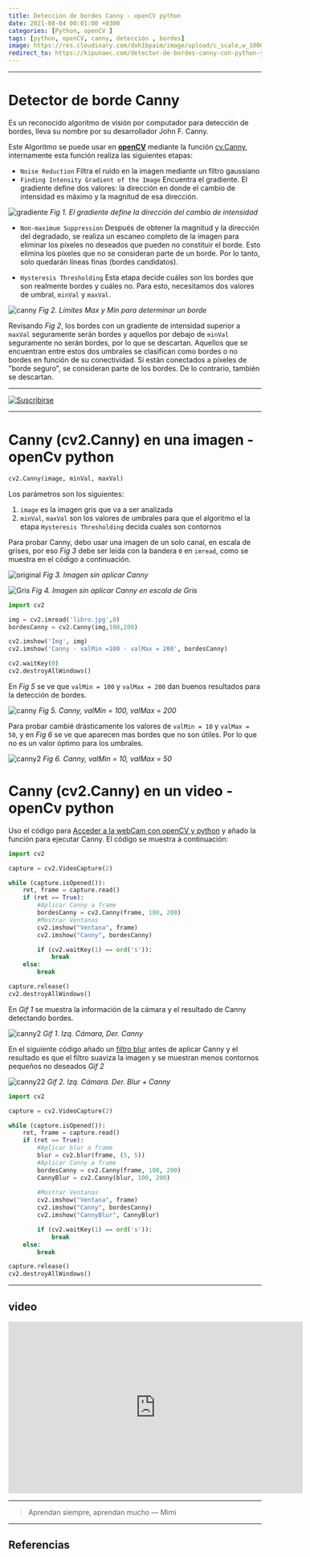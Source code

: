 ```yaml
---
title: Detección de bordes Canny - openCV python
date: 2021-08-04 00:01:00 +0300
categories: [Python, openCV ]
tags: [python, openCV, canny, detección , bordes]
image: https://res.cloudinary.com/dxh1bpaim/image/upload/c_scale,w_1000/v1628205958/kipunaEC/canny/cannyBlur_cz6xqm.gif
redirect_to: https://kipunaec.com/detector-de-bordes-canny-con-python-y-opencv/
---
```


***

# Detector de borde Canny

Es un reconocido algoritmo de visión por computador para detección de bordes, lleva su nombre por su desarrollador John F. Canny.

Este Algoritmo se puede usar en [**openCV**](https://opencv.org/) mediante la función [cv.Canny](https://docs.opencv.org/3.4/da/d22/tutorial_py_canny.html), internamente esta función realiza las siguientes etapas:

* `Noise Reduction` Filtra el ruido en la imagen mediante un filtro gaussiano
* `Finding Intensity Gradient of the Image` Encuentra el gradiente. El  gradiente  define  dos  valores: la dirección en  donde  el  cambio  de intensidad es máximo y la magnitud de esa dirección. 

![gradiente](https://res.cloudinary.com/dxh1bpaim/image/upload/c_scale,w_150/v1628180897/kipunaEC/canny/intensidadPixeles_ntpz1g.png)
_Fig 1. El gradiente define la dirección del cambio de intensidad_

* `Non-maximum Suppression` Después de obtener la magnitud y la dirección del degradado, se realiza un escaneo completo de la imagen para eliminar los píxeles no deseados que pueden no constituir el borde. Esto elimina los píxeles que no se consideran parte de un borde. Por lo tanto, solo quedarán líneas finas (bordes candidatos).

* `Hysteresis Thresholding` Esta etapa decide cuáles son los bordes que son realmente bordes y cuáles no. Para esto, necesitamos dos valores de umbral, `minVal` y `maxVal`. 

![canny](https://res.cloudinary.com/dxh1bpaim/image/upload/c_scale,w_200/v1628181646/kipunaEC/canny/cannyconcetso_ynjzhy.png)
_Fig 2. Límites Max y Min para determinar un borde_

Revisando *Fig 2*, los bordes con un gradiente de intensidad superior a `maxVal` seguramente serán bordes y aquellos por debajo de `minVal` seguramente no serán bordes, por lo que se descartan. 
Aquellos que se encuentran entre estos dos umbrales se clasifican como bordes o no bordes en función de su conectividad. Si están conectados a píxeles de "borde seguro", se consideran parte de los bordes. De lo contrario, también se descartan.

***

[Gif]: https://res.cloudinary.com/dxh1bpaim/image/upload/c_scale,w_728/v1633444807/kipunaEC/gifs/patricio5_h2janv.gif
[suscribirse]: https://www.youtube.com/channel/UCLHyReaGzfUcaiGoEN5jXEA "Clic para suscribirse en youtube"
[![Suscribirse][Gif]][suscribirse]

***

# Canny (cv2.Canny) en una imagen - openCv python 

```python
cv2.Canny(image, minVal, maxVal)
```
Los parámetros son los siguientes:
1. `image` es la imagen gris que va a ser analizada
2. `minVal`, `maxVal` son los valores de umbrales para que el algoritmo el la etapa `Hysteresis Thresholding` decida cuales son contornos 

Para probar Canny, debo usar una imagen de un solo canal, en escala de grises, por eso *Fig 3* debe ser leída con la bandera `0` en `imread`, como se muestra en el código a continuación.

![original](https://res.cloudinary.com/dxh1bpaim/image/upload/c_scale,w_450/v1628183070/kipunaEC/canny/libro_vrlokp.jpg)
_Fig 3. Imagen sin aplicar Canny_

![Gris](https://res.cloudinary.com/dxh1bpaim/image/upload/c_scale,w_450/v1628184313/kipunaEC/canny/imagenGRis_c5p7vd.png)
_Fig 4. Imagen sin aplicar Canny en escala de Gris_


```python
import cv2

img = cv2.imread('libro.jpg',0)
bordesCanny = cv2.Canny(img,100,200)

cv2.imshow('Img', img)
cv2.imshow('Canny - valMin =100 - valMax = 200', bordesCanny)

cv2.waitKey(0)
cv2.destroyAllWindows()
```

En *Fig 5* se ve que `valMin = 100` y `valMax = 200` dan buenos resultados para la detección de bordes.

![canny](https://res.cloudinary.com/dxh1bpaim/image/upload/c_scale,w_450/v1628183623/kipunaEC/canny/canny100200_nxf1er.png)
_Fig 5. Canny, valMin = 100, valMax = 200_

Para probar cambié drásticamente los valores de `valMin = 10` y `valMax = 50`, y en *Fig 6* se ve que aparecen mas bordes que no son útiles. Por lo que no es un valor óptimo para los umbrales.

![canny2](https://res.cloudinary.com/dxh1bpaim/image/upload/c_scale,w_450/v1628183686/kipunaEC/canny/cany1050_oeujkd.png)
_Fig 6. Canny, valMin = 10, valMax = 50_

# Canny (cv2.Canny) en un video - openCv python 

Uso el código para [Acceder a la webCam con openCV y python](../Mostrar-la-webCam-o-reproducir-un-video-openCV-python/) y añado la función para ejecutar Canny. El código se muestra a continuación:

```python
import cv2

capture = cv2.VideoCapture(2)

while (capture.isOpened()):
    ret, frame = capture.read()
    if (ret == True):
        #Aplicar Canny a frame
        bordesCanny = cv2.Canny(frame, 100, 200)
        #Mostrar Ventanas
        cv2.imshow("Ventana", frame)
        cv2.imshow("Canny", bordesCanny)

        if (cv2.waitKey(1) == ord('s')):
            break
    else:
        break

capture.release()
cv2.destroyAllWindows()
```
En *Gif 1* se muestra la información de la cámara y el resultado de Canny detectando bordes.

![canny2](https://res.cloudinary.com/dxh1bpaim/image/upload/c_scale,w_1000/v1628206274/kipunaEC/canny/canny_ogs3mj.gif)
_Gif 1. Izq. Cámara, Der. Canny_

En el siguiente código añado un [filtro blur](https://docs.opencv.org/4.5.2/d4/d13/tutorial_py_filtering.html) antes de aplicar Canny y el resultado es que el filtro suaviza la imagen y se muestran menos contornos pequeños no deseados *Gif 2* 

![canny22](https://res.cloudinary.com/dxh1bpaim/image/upload/c_scale,w_1000/v1628205958/kipunaEC/canny/cannyBlur_cz6xqm.gif)
_Gif 2. Izq. Cámara. Der. Blur + Canny_

```python
import cv2

capture = cv2.VideoCapture(2)

while (capture.isOpened()):
    ret, frame = capture.read()
    if (ret == True):
        #Aplicar blur a frame
        blur = cv2.blur(frame, (5, 5))
        #Aplicar Canny a frame
        bordesCanny = cv2.Canny(frame, 100, 200)
        CannyBlur = cv2.Canny(blur, 100, 200)
        
        #Mostrar Ventanas
        cv2.imshow("Ventana", frame)
        cv2.imshow("Canny", bordesCanny)
        cv2.imshow("CannyBlur", CannyBlur)

        if (cv2.waitKey(1) == ord('s')):
            break
    else:
        break

capture.release()
cv2.destroyAllWindows()
```
***
## video

<div class="embed-container">

<iframe width="586" height="342" src="https://www.youtube.com/embed/950oG9d0C44" frameborder="0" allow="accelerometer; autoplay; clipboard-write; encrypted-media; gyroscope; picture-in-picture" allowfullscreen></iframe>

</div>

*** 

> Aprendan siempre, aprendan mucho — Mimi

***


## Referencias

[^1]: OpenCV documentación. *Canny Edge Detection*. [https://docs.opencv.org/3.4/da/d22/tutorial_py_canny.html](https://docs.opencv.org/3.4/da/d22/tutorial_py_canny.html)

